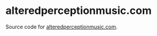 # alteredperceptionmusic.com

Source code for [alteredperceptionmusic.com](https://www.alteredperceptionmusic.com/).
